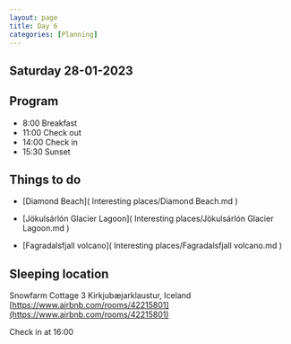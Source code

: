 ```yaml
--- 
layout: page
title: Day 6 
categories: [Planning] 
---
```

## Saturday 28-01-2023

## Program
- 8:00 Breakfast
- 11:00 Check out
- 14:00 Check in
- 15:30 Sunset

## Things to do
- [Diamond Beach]( Interesting places/Diamond Beach.md ) 

- [Jökulsárlón Glacier Lagoon]( Interesting places/Jökulsárlón Glacier Lagoon.md ) 

- [Fagradalsfjall volcano]( Interesting places/Fagradalsfjall volcano.md ) 


## Sleeping location 
Snowfarm Cottage 3
Kirkjubæjarklaustur, Iceland
[https://www.airbnb.com/rooms/42215801](https://www.airbnb.com/rooms/42215801)

Check in at 16:00